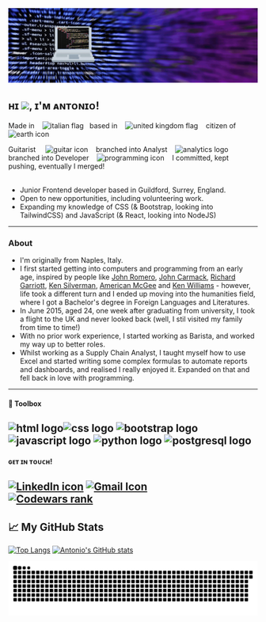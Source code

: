 <img src="banner.gif">

## ʜɪ <img src="https://raw.githubusercontent.com/MartinHeinz/MartinHeinz/master/wave.gif" width="30px">, ɪ'ᴍ ᴀɴᴛᴏɴɪᴏ!

Made in &nbsp; &nbsp;<img src="https://cdn.worldvectorlogo.com/logos/italyc.svg" alt="italian flag" width="30px" height="30px">&nbsp; &nbsp;based in &nbsp; &nbsp;<img src="https://cdn.worldvectorlogo.com/logos/flag-of-the-united-kingdom-2.svg" alt="united kingdom flag" height="30px" width="30px">&nbsp; &nbsp; citizen of &nbsp; &nbsp;<img src="https://images.vexels.com/media/users/3/157970/isolated/preview/c156b4270aea292b9b335dd463ea17eb-earth-planet-icon-earth-icon-by-vexels.png" alt="earth icon" height="30px" width="30px">

Guitarist &nbsp; &nbsp; <img src="https://cdn-icons.flaticon.com/png/512/2341/premium/2341754.png?token=exp=1634937380~hmac=7c984df06d165f0b9151689c0c6c37b5" alt="guitar icon" width="40px" height="40px">&nbsp; &nbsp; branched into Analyst &nbsp; &nbsp;<img src="https://image.flaticon.com/icons/svg/190/190759.svg" alt="analytics logo" width="40px" height="40px">&nbsp; &nbsp; branched into Developer &nbsp; &nbsp;<img src="https://cdn.icon-icons.com/icons2/1859/PNG/512/codinghtml_117947.png" alt="programming icon" height="40px" width="40px">&nbsp; &nbsp; I committed, kept pushing, eventually I merged! 
<br>
<br>
- Junior Frontend developer based in Guildford, Surrey, England. 
- Open to new opportunities, including volunteering work.
- Expanding my knowledge of CSS (& Bootstrap, looking into TailwindCSS) and JavaScript (& React, looking into NodeJS)


---

### About

- I'm originally from Naples, Italy.
- I first started getting into computers and programming from an early age, inspired by people like [John Romero](https://en.wikipedia.org/wiki/John_Romero), [John Carmack](https://en.wikipedia.org/wiki/John_Carmack), [Richard Garriott](https://en.wikipedia.org/wiki/Richard_Garriott), [Ken Silverman](https://en.wikipedia.org/wiki/Ken_Silverman), [American McGee](https://en.wikipedia.org/wiki/American_McGee) and [Ken Williams](https://en.wikipedia.org/wiki/Ken_Williams_(game_developer)) - however, life took a different turn and I ended up moving into the humanities field, where I got a Bachelor's degree in Foreign Languages and Literatures. 
- In June 2015, aged 24, one week after graduating from university, I took a flight to the UK and never looked back (well, I stil visited my family from time to time!) 
- With no prior work experience, I started working as Barista, and worked my way up to better roles. 
- Whilst working as a Supply Chain Analyst, I taught myself how to use Excel and started writing some complex formulas to automate reports and dashboards, and realised I really enjoyed it. Expanded on that and fell back in love with programming.

---


#### 🧰 Toolbox

<img src="https://upload.wikimedia.org/wikipedia/commons/6/61/HTML5_logo_and_wordmark.svg" alt="html logo" width="60px" height="60px"><img src="https://upload.wikimedia.org/wikipedia/commons/thumb/3/3d/CSS.3.svg/730px-CSS.3.svg.png" alt="css logo" height="60px" width="60px"> <img src="https://cdn.worldvectorlogo.com/logos/bootstrap-5-1.svg" alt="bootstrap logo" width="50px" height="50px"> <img src="https://cdn.worldvectorlogo.com/logos/logo-javascript.svg" alt="javascript logo" width="50px" height="50px"> <img src="https://cdn.worldvectorlogo.com/logos/python-4.svg" alt="python logo" height="50px" width="50px"> <img src="https://cdn.worldvectorlogo.com/logos/postgresql.svg" alt="postgresql logo" height="50px" width="50px"> 
---

#### ɢᴇᴛ ɪɴ ᴛᴏᴜᴄʜ!
<a href="https://www.linkedin.com/in/antonioriccelli/" title="LinkedIn profile link"><img src="https://cdn.worldvectorlogo.com/logos/linkedin-icon-2.svg" width="60px" alt="LinkedIn icon" height="60px" /></a>
<a href="mailto:anton.riccelli@gmail.com" title="Write me an email"><img src="https://www.freeiconspng.com/uploads/gmail-icon-0.png" width="60px" height="60px" alt="Gmail Icon" /></a><br>
<a href="https://www.codewars.com/users/AntonioRiccelli"><img src="https://www.codewars.com/users/AntonioRiccelli/badges/large" title="Codewars rank"><a>
---

## &#x1f4c8; My GitHub Stats

[![Top Langs](https://github-readme-stats.vercel.app/api/top-langs/?username=antonio-riccelli&theme=synthwave)](https://github.com/anuraghazra/github-readme-stats)
[![Antonio's GitHub stats](https://github-readme-stats.vercel.app/api?username=antonio-riccelli&theme=synthwave)](https://github.com/anuraghazra/github-readme-stats)

  ![snake svg](https://github.com/Antonio-Riccelli/antonio-riccelli/blob/output/github-contribution-grid-snake.svg)

